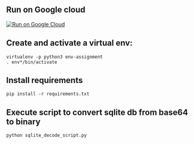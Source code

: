 ## Run on Google cloud

[![Run on Google Cloud](https://deploy.cloud.run/button.svg)](https://deploy.cloud.run/?git_repo=https://github.com/rajeevamoorthy/nlp-starter-test.git)


## Create and activate a virtual env:

    virtualenv -p python3 env-assignment
    . env*/bin/activate

## Install requirements

    pip install -r requirements.txt

## Execute script to convert sqlite db from base64 to binary

    python sqlite_decode_script.py
